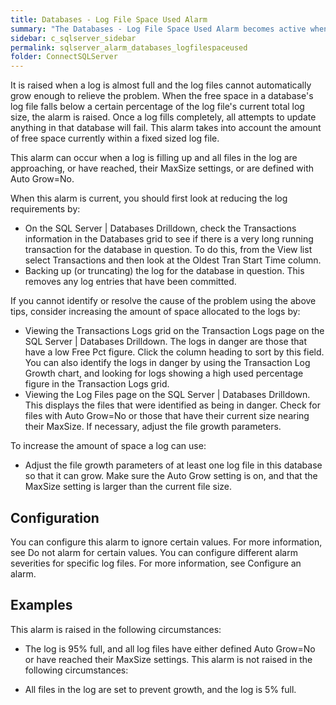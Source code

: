 ```yaml
---
title: Databases - Log File Space Used Alarm
summary: "The Databases - Log File Space Used Alarm becomes active when a log in any database is in danger of filling."
sidebar: c_sqlserver_sidebar
permalink: sqlserver_alarm_databases_logfilespaceused
folder: ConnectSQLServer
---
```



It is raised when a log is almost full and the log files cannot automatically grow enough to relieve the problem. When the free space in a database's log file falls below a certain percentage of the log file's current total log size, the alarm is raised. Once a log fills completely, all attempts to update anything in that database will fail. This alarm takes into account the amount of free space currently within a fixed sized log file.

This alarm can occur when a log is filling up and all files in the log are approaching, or have reached, their MaxSize settings, or are defined with Auto Grow=No.

When this alarm is current, you should first look at reducing the log requirements by:

* On the SQL Server \| Databases Drilldown, check the Transactions information in the Databases grid to see if there is a very long running transaction for the database in question. To do this, from the View list select Transactions and then look at the Oldest Tran Start Time column.
* Backing up (or truncating) the log for the database in question. This removes any log entries that have been committed.

If you cannot identify or resolve the cause of the problem using the above tips, consider increasing the amount of space allocated to the logs by:

* Viewing the Transactions Logs grid on the Transaction Logs page on the SQL Server \| Databases Drilldown. The logs in danger are those that have a low Free Pct figure. Click the column heading to sort by this field. You can also identify the logs in danger by using the Transaction Log Growth chart, and looking for logs showing a high used percentage figure in the Transaction Logs grid.
* Viewing the Log Files page on the SQL Server \| Databases Drilldown. This displays the files that were identified as being in danger. Check for files with Auto Grow=No or those that have their current size nearing their MaxSize. If necessary, adjust the file growth parameters.

To increase the amount of space a log can use:

* Adjust the file growth parameters of at least one log file in this database so that it can grow. Make sure the Auto Grow setting is on, and that the MaxSize setting is larger than the current file size.

## Configuration

You can configure this alarm to ignore certain values. For more information, see Do not alarm for certain values.
You can configure different alarm severities for specific log files. For more information, see Configure an alarm.

## Examples

This alarm is raised in the following circumstances:

* The log is 95% full, and all log files have either defined Auto Grow=No or have reached their MaxSize settings.
This alarm is not raised in the following circumstances:

* All files in the log are set to prevent growth, and the log is 5% full.
